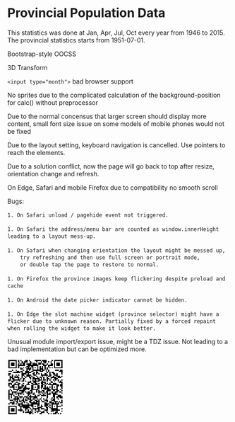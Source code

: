 # Provincial Population Data

This statistics was done at Jan, Apr, Jul, Oct every year from 1946 to 2015.
The provincial statistics starts from 1951-07-01.

Bootstrap-style OOCSS

3D Transform

`<input type="month">` bad browser support

No sprites due to the complicated calculation of the background-position for calc() without preprocessor

Due to the normal concensus that larger screen should display more content, small font size issue on some models of mobile phones would not be fixed

Due to the layout setting, keyboard navigation is cancelled. Use pointers to reach the elements.

Due to a solution conflict, now the page will go back to top after resize, orientation change and refresh.

On Edge, Safari and mobile Firefox due to compatibility no smooth scroll

Bugs:

    1. On Safari unload / pagehide event not triggered.

    1. On Safari the address/menu bar are counted as window.innerHeight leading to a layout mess-up.

    1. On Safari when changing orientation the layout might be messed up,
        try refreshing and then use full screen or portrait mode,
        or double tap the page to restore to normal.

    1. On Firefox the province images keep flickering despite preload and cache

    1. On Android the date picker indicator cannot be hidden.

    1. On Edge the slot machine widget (province selector) might have a flicker due to unknown reason. Partially fixed by a forced repaint when rolling the widget to make it look better.

Unusual module import/export issue, might be a TDZ issue. Not leading to a bad implementation but can be optimized more.

<img src="img/qr-page.png">